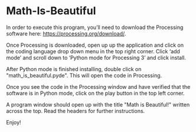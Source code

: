 # Math-Is-Beautiful
In order to execute this program, you’ll need to download the Processing software here: https://processing.org/download/. 

Once Processing is downloaded, open up up the application and click on the coding language drop down menu in the top right corner. Click ‘add mode’ and scroll down to ‘Python mode for Processing 3’ and click install. 

After Python mode is finished installing, double click on "math_is_beautiful.pyde". This will open the code in Processing.

Once you see the code in the Processing window and have verified that the software is in Python mode, click on the play button in the top left corner.

A program window should open up with the title "Math is Beautiful!" written across the top. Read the headers for further instructions. 

Enjoy!
